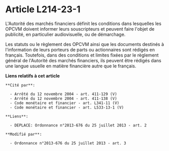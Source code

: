 # Article L214-23-1

L'Autorité des marchés financiers définit les conditions dans lesquelles les      OPCVM doivent informer leurs souscripteurs
et peuvent faire l'objet de publicité, en particulier audiovisuelle, ou de démarchage. 

Les statuts ou le règlement des      OPCVM ainsi que les documents destinés à l'information de leurs porteurs de parts ou
actionnaires sont rédigés en français. Toutefois, dans des conditions et limites fixées par le règlement général de
l'Autorité des marchés financiers, ils peuvent être rédigés dans une langue usuelle en matière financière autre que le
français.

**Liens relatifs à cet article**

	**Cité par**:

	  - Arrêté du 12 novembre 2004 - art. 411-129 (V)
	  - Arrêté du 12 novembre 2004 - art. 411-138 (V)
	  - Code monétaire et financier - art. L341-11 (V)
	  - Code monétaire et financier - art. L533-13-1 (V)

	**Liens**:

	  - DEPLACE: Ordonnance n°2013-676 du 25 juillet 2013 - art. 2

	**Modifié par**:

	  - Ordonnance n°2013-676 du 25 juillet 2013 - art. 3
